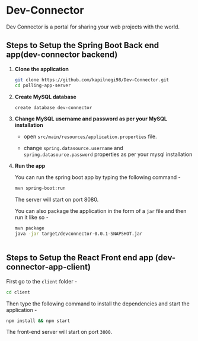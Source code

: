 # Dev-Connector
Dev Connector is a portal for sharing your web projects with the world.
## Steps to Setup the Spring Boot Back end app(dev-connector backend)
1. **Clone the application**

	```bash
	git clone https://github.com/kapilnegi98/Dev-Connector.git
	cd polling-app-server

2. **Create MySQL database**

	```bash
	create database dev-connector
	```

3. **Change MySQL username and password as per your MySQL installation**

	+ open `src/main/resources/application.properties` file.

	+ change `spring.datasource.username` and `spring.datasource.password` properties as per your mysql installation

4. **Run the app**

	You can run the spring boot app by typing the following command -

	```bash
	mvn spring-boot:run
	```

	The server will start on port 8080.

	You can also package the application in the form of a `jar` file and then run it like so -

	```bash
	mvn package
	java -jar target/devconnector-0.0.1-SNAPSHOT.jar
  
  ## Steps to Setup the React Front end app (dev-connector-app-client)

First go to the `client` folder -

```bash
cd client
```

Then type the following command to install the dependencies and start the application -

```bash
npm install && npm start
```

The front-end server will start on port `3000`.

